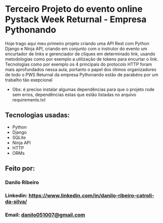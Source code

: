 # Terceiro Projeto do evento online Pystack Week Returnal - Empresa Pythonando
Hoje trago aqui meu primeiro projeto criando uma API Rest com Python Django e Ninja API, criando em conjunto com o instrutor do evento um encurtador de links e gerenciador de cliques em determinado link, usando metodologias como por exemplo a utilização de tokens para encurtar o link. Tecnologias como por exemplo os 4 principais do protocolo HTTP foram mais aprofundados nessa aula, portanto o papel dos ótimos organizadores de todo o PWS Returnal da empresa Pythonando estão de parabéns por um trabalho tão exepcional
* Obs: é preciso instalar algumas dependências para que o projeto rode sem erros, dependências estas que estão listadas no arquivo requirements.txt

## Tecnologias usadas:
* Python
* Django
* SQLite
* Ninja API
* HTTP
* ORMs

## Feito por:
### Danilo Ribeiro 
### Linkedin: https://www.linkedin.com/in/danilo-ribeiro-catroli-da-silva/
### Email: danilo051007@gmail.com
